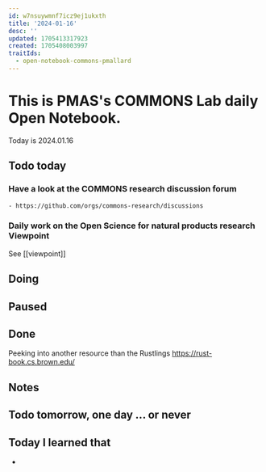 ```yaml
---
id: w7nsuywmnf7icz9ej1ukxth
title: '2024-01-16'
desc: ''
updated: 1705413317923
created: 1705408003997
traitIds:
  - open-notebook-commons-pmallard
---
```


# This is PMAS's COMMONS Lab daily Open Notebook.

Today is 2024.01.16

## Todo today

### Have a look at the COMMONS research discussion forum
    - https://github.com/orgs/commons-research/discussions

### Daily work on the Open Science for natural products research Viewpoint

See [[viewpoint]]


###
###

## Doing

## Paused

## Done

Peeking into another resource than the Rustlings https://rust-book.cs.brown.edu/



## Notes

## Todo tomorrow, one day ... or never 


###
###


## Today I learned that

- 